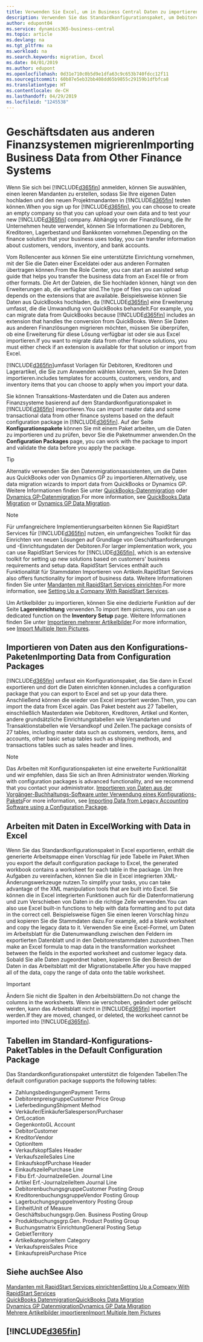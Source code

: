 ```yaml
---
title: Verwenden Sie Excel, um in Business Central Daten zu importieren | Microsoft Docs
description: Verwenden Sie das Standardkonfigurationspaket, um Debitorendaten in Excel hinzuzufügen und Daten nach Business Central zu importieren.
author: edupont04
ms.service: dynamics365-business-central
ms.topic: article
ms.devlang: na
ms.tgt_pltfrm: na
ms.workload: na
ms.search.keywords: migration, Excel
ms.date: 04/01/2019
ms.author: edupont
ms.openlocfilehash: 0d31e710c0b5d9e1dfa63c9c653b740fdcc12f11
ms.sourcegitcommit: 60b87e5eb32bb408dd65b9855c29159b1dfbfca8
ms.translationtype: HT
ms.contentlocale: de-CH
ms.lasthandoff: 04/29/2019
ms.locfileid: "1245538"
---
```

# <a name="importing-business-data-from-other-finance-systems"></a><span data-ttu-id="1cec2-103">Geschäftsdaten aus anderen Finanzsystemen migrieren</span><span class="sxs-lookup"><span data-stu-id="1cec2-103">Importing Business Data from Other Finance Systems</span></span>
<span data-ttu-id="1cec2-104">Wenn Sie sich bei [!INCLUDE[d365fin](includes/d365fin_md.md)] anmelden, können Sie auswählen, einen leeren Mandanten zu erstellen, sodass Sie Ihre eigenen Daten hochladen und den neuen Projektmandanten in [!INCLUDE[d365fin](includes/d365fin_md.md)] testen können.</span><span class="sxs-lookup"><span data-stu-id="1cec2-104">When you sign up for [!INCLUDE[d365fin](includes/d365fin_md.md)], you can choose to create an empty company so that you can upload your own data and to test your new [!INCLUDE[d365fin](includes/d365fin_md.md)] company.</span></span> <span data-ttu-id="1cec2-105">Abhängig von der Finanzlösung, die Ihr Unternehmen heute verwendet, können Sie Informationen zu Debitoren, Kreditoren, Lagerbestand und Bankkonten vornehmen.</span><span class="sxs-lookup"><span data-stu-id="1cec2-105">Depending on the finance solution that your business uses today, you can transfer information about customers, vendors, inventory, and bank accounts.</span></span>  

<span data-ttu-id="1cec2-106">Vom Rollencenter aus können Sie eine unterstützte Einrichtung vornehmen, mit der Sie die Daten einer Exceldatei oder aus anderen Formaten übertragen können.</span><span class="sxs-lookup"><span data-stu-id="1cec2-106">From the Role Center, you can start an assisted setup guide that helps you transfer the business data from an Excel file or from other formats.</span></span> <span data-ttu-id="1cec2-107">Die Art der Dateien, die Sie hochladen können, hängt von den Erweiterungen ab, die verfügbar sind.</span><span class="sxs-lookup"><span data-stu-id="1cec2-107">The type of files you can upload depends on the extensions that are available.</span></span> <span data-ttu-id="1cec2-108">Beispielsweise können Sie Daten aus QuickBooks hochladen, da [!INCLUDE[d365fin](includes/d365fin_md.md)] eine Erweiterung umfasst, die die Umwandlung von QuickBooks behandelt.</span><span class="sxs-lookup"><span data-stu-id="1cec2-108">For example, you can migrate data from QuickBooks because [!INCLUDE[d365fin](includes/d365fin_md.md)] includes an extension that handles the conversion from QuickBooks.</span></span> <span data-ttu-id="1cec2-109">Wenn Sie Daten aus anderen Finanzlösungen migrieren möchten, müssen Sie überprüfen, ob eine Erweiterung für diese Lösung verfügbar ist oder sie aus Excel importieren.</span><span class="sxs-lookup"><span data-stu-id="1cec2-109">If you want to migrate data from other finance solutions, you must either check if an extension is available for that solution or import from Excel.</span></span>  

[!INCLUDE[d365fin](includes/d365fin_md.md)]<span data-ttu-id="1cec2-110">umfasst Vorlagen für Debitoren, Kreditoren und Lagerartikel, die Sie zum Anwenden wählen können, wenn Sie Ihre Daten importieren.</span><span class="sxs-lookup"><span data-stu-id="1cec2-110">includes templates for accounts, customers, vendors, and inventory items that you can choose to apply when you import your data.</span></span>

<span data-ttu-id="1cec2-111">Sie können Transaktions-Masterdaten und die Daten aus anderen Finanzsysteme basierend auf dem Standardkonfigurationspaket in [!INCLUDE[d365fin](includes/d365fin_md.md)] importieren.</span><span class="sxs-lookup"><span data-stu-id="1cec2-111">You can import master data and some transactional data from other finance systems based on the default configuration package in [!INCLUDE[d365fin](includes/d365fin_md.md)].</span></span> <span data-ttu-id="1cec2-112">Auf der Seite **Konfigurationspakete** können Sie mit einem Paket arbeiten, um die Daten zu importieren und zu prüfen, bevor Sie die Paketnummer anwenden.</span><span class="sxs-lookup"><span data-stu-id="1cec2-112">On the **Configuration Packages** page, you can work with the package to import and validate the data before you apply the package.</span></span>  

> [!TIP]  
> <span data-ttu-id="1cec2-113">Alternativ verwenden Sie den Datenmigrationsassistenten, um die Daten aus QuickBooks oder von Dynamics GP zu importieren.</span><span class="sxs-lookup"><span data-stu-id="1cec2-113">Alternatively, use data migration wizards to import data from QuickBooks or Dynamics GP.</span></span> <span data-ttu-id="1cec2-114">Weitere Informationen finden Sie unter [QuickBooks-Datenmigration](ui-extensions-quickbooks-data-migration.md) oder [Dynamics GP-Datenmigration](ui-extensions-dynamicsgp-data-migration.md).</span><span class="sxs-lookup"><span data-stu-id="1cec2-114">For more information, see [QuickBooks Data Migration](ui-extensions-quickbooks-data-migration.md) or [Dynamics GP Data Migration](ui-extensions-dynamicsgp-data-migration.md).</span></span>

> [!NOTE]  
> <span data-ttu-id="1cec2-115">Für umfangreichere Implementierungsarbeiten können Sie RapidStart Services für [!INCLUDE[d365fin](includes/d365fin_md.md)] nutzen, ein umfangreiches Toolkit für das Einrichten von neuen Lösungen auf Grundlage von Geschäftsanforderungen und -Einrichtungsdaten der Debitoren.</span><span class="sxs-lookup"><span data-stu-id="1cec2-115">For larger implementation work, you can use RapidStart Services for [!INCLUDE[d365fin](includes/d365fin_md.md)], which is an extensive toolkit for setting up new solutions based on customers' business requirements and setup data.</span></span> <span data-ttu-id="1cec2-116">RapidStart Services enthält auch Funktionalität für Stammdaten Importieren von Artikeln.</span><span class="sxs-lookup"><span data-stu-id="1cec2-116">RapidStart Services also offers functionality for import of business data.</span></span> <span data-ttu-id="1cec2-117">Weitere Informationen finden Sie unter [Mandanten mit RapidStart Services einrichten](admin-set-up-a-company-with-rapidstart.md).</span><span class="sxs-lookup"><span data-stu-id="1cec2-117">For more information, see [Setting Up a Company With RapidStart Services](admin-set-up-a-company-with-rapidstart.md).</span></span>

<span data-ttu-id="1cec2-118">Um Artikelbilder zu importieren, können Sie eine dedizierte Funktion auf der Seite **Lagereinrichtung** verwenden.</span><span class="sxs-lookup"><span data-stu-id="1cec2-118">To import item pictures, you can use a dedicated function on the **Inventory Setup** page.</span></span> <span data-ttu-id="1cec2-119">Weitere Informationen finden Sie unter [Importieren mehrerer Artikelbilder](inventory-how-import-item-pictures.md).</span><span class="sxs-lookup"><span data-stu-id="1cec2-119">For more information, see [Import Multiple Item Pictures](inventory-how-import-item-pictures.md).</span></span>

## <a name="importing-data-from-configuration-packages"></a><span data-ttu-id="1cec2-120">Importieren von Daten aus den Konfigurations-Paketen</span><span class="sxs-lookup"><span data-stu-id="1cec2-120">Importing Data from Configuration Packages</span></span>
[!INCLUDE[d365fin](includes/d365fin_md.md)] <span data-ttu-id="1cec2-121">umfasst ein Konfigurationspaket, das Sie dann in Excel exportieren und dort die Daten einrichten können.</span><span class="sxs-lookup"><span data-stu-id="1cec2-121">includes a configuration package that you can export to Excel and set up your data there.</span></span> <span data-ttu-id="1cec2-122">Anschließend können die wieder von Excel importiert werden.</span><span class="sxs-lookup"><span data-stu-id="1cec2-122">Then, you can import the data from Excel again.</span></span> <span data-ttu-id="1cec2-123">Das Paket besteht aus 27 Tabellen, einschließlich Masterdaten wie Debitoren, Kreditoren, Artikel und Konten, andere grundsätzliche Einrichtungstabellen wie Versandarten und Transaktionstabellen wie Versandkopf und Zeilen.</span><span class="sxs-lookup"><span data-stu-id="1cec2-123">The package consists of 27 tables, including master data such as customers, vendors, items, and accounts, other basic setup tables such as shipping methods, and transactions tables such as sales header and lines.</span></span>  

> [!NOTE]  
>   <span data-ttu-id="1cec2-124">Das Arbeiten mit Konfigurationspaketen ist eine erweiterte Funktionalität und wir empfehlen, dass Sie sich an Ihren Administrator wenden.</span><span class="sxs-lookup"><span data-stu-id="1cec2-124">Working with configuration packages is advanced functionality, and we recommend that you contact your administrator.</span></span> <span data-ttu-id="1cec2-125">[Importieren von Daten aus der Vorgänger-Buchhaltungs-Software unter Verwendung eines Konfigurations-Pakets](across-import-data-configuration-packages.md)</span><span class="sxs-lookup"><span data-stu-id="1cec2-125">For more information, see [Importing Data from Legacy Accounting Software using a Configuration Package](across-import-data-configuration-packages.md).</span></span>

## <a name="working-with-data-in-excel"></a><span data-ttu-id="1cec2-126">Arbeiten mit Daten in Excel</span><span class="sxs-lookup"><span data-stu-id="1cec2-126">Working with Data in Excel</span></span>
<span data-ttu-id="1cec2-127">Wenn Sie das Standardkonfigurationspaket in Excel exportieren, enthält die generierte Arbeitsmappe einen Vorschlag für jede Tabelle im Paket.</span><span class="sxs-lookup"><span data-stu-id="1cec2-127">When you export the default configuration package to Excel, the generated workbook contains a worksheet for each table in the package.</span></span> <span data-ttu-id="1cec2-128">Um Ihre Aufgaben zu vereinfachen, können Sie die in Excel integrierten XML-Änderungswerkzeuge nutzen.</span><span class="sxs-lookup"><span data-stu-id="1cec2-128">To simplify your tasks, you can take advantage of the XML manipulation tools that are built into Excel.</span></span> <span data-ttu-id="1cec2-129">Sie können die in Excel integrierten Funktionen auch für die Datenformatierung und zum Verschieben von Daten in die richtige Zelle verwenden.</span><span class="sxs-lookup"><span data-stu-id="1cec2-129">You can also use Excel built-in functions to help with data formatting and to put data in the correct cell.</span></span> <span data-ttu-id="1cec2-130">Beispielsweise fügen Sie einen leeren Vorschlag hinzu und kopieren Sie die Stammdaten dazu.</span><span class="sxs-lookup"><span data-stu-id="1cec2-130">For example, add a blank worksheet and copy the legacy data to it.</span></span> <span data-ttu-id="1cec2-131">Verwenden Sie eine Excel-Formel, um Daten im Arbeitsblatt für die Datenumwandlung zwischen den Feldern im exportierten Datenblatt und in den Debitorenstammdaten zuzuordnen.</span><span class="sxs-lookup"><span data-stu-id="1cec2-131">Then make an Excel formula to map data in the transformation worksheet between the fields in the exported worksheet and customer legacy data.</span></span> <span data-ttu-id="1cec2-132">Sobald Sie alle Daten zugeordnet haben, kopieren Sie den Bereich der Daten in das Arbeitsblatt mit der Migrationstabelle.</span><span class="sxs-lookup"><span data-stu-id="1cec2-132">After you have mapped all of the data, copy the range of data onto the table worksheet.</span></span>  

> [!IMPORTANT]  
>  <span data-ttu-id="1cec2-133">Ändern Sie nicht die Spalten in den Arbeitsblättern.</span><span class="sxs-lookup"><span data-stu-id="1cec2-133">Do not change the columns in the worksheets.</span></span> <span data-ttu-id="1cec2-134">Wenn sie verschoben, geändert oder gelöscht werden, kann das Arbeitsblatt nicht in [!INCLUDE[d365fin](includes/d365fin_md.md)] importiert werden.</span><span class="sxs-lookup"><span data-stu-id="1cec2-134">If they are moved, changed, or deleted, the worksheet cannot be imported into [!INCLUDE[d365fin](includes/d365fin_md.md)].</span></span>

## <a name="tables-in-the-default-configuration-package"></a><span data-ttu-id="1cec2-135">Tabellen im Standard-Konfigurations-Paket</span><span class="sxs-lookup"><span data-stu-id="1cec2-135">Tables in the Default Configuration Package</span></span>
<span data-ttu-id="1cec2-136">Das Standardkonfigurationspaket unterstützt die folgenden Tabellen:</span><span class="sxs-lookup"><span data-stu-id="1cec2-136">The default configuration package supports the following tables:</span></span>

-   <span data-ttu-id="1cec2-137">Zahlungsbedingungen</span><span class="sxs-lookup"><span data-stu-id="1cec2-137">Payment Terms</span></span>
-   <span data-ttu-id="1cec2-138">Debitorenpreisgruppe</span><span class="sxs-lookup"><span data-stu-id="1cec2-138">Customer Price Group</span></span>
-   <span data-ttu-id="1cec2-139">Lieferbedingung</span><span class="sxs-lookup"><span data-stu-id="1cec2-139">Shipment Method</span></span>
-   <span data-ttu-id="1cec2-140">Verkäufer/Einkäufer</span><span class="sxs-lookup"><span data-stu-id="1cec2-140">Salesperson/Purchaser</span></span>
-   <span data-ttu-id="1cec2-141">Ort</span><span class="sxs-lookup"><span data-stu-id="1cec2-141">Location</span></span>
-   <span data-ttu-id="1cec2-142">Gegenkonto</span><span class="sxs-lookup"><span data-stu-id="1cec2-142">GL Account</span></span>
-   <span data-ttu-id="1cec2-143">Debitor</span><span class="sxs-lookup"><span data-stu-id="1cec2-143">Customer</span></span>
-   <span data-ttu-id="1cec2-144">Kreditor</span><span class="sxs-lookup"><span data-stu-id="1cec2-144">Vendor</span></span>
-   <span data-ttu-id="1cec2-145">Option</span><span class="sxs-lookup"><span data-stu-id="1cec2-145">Item</span></span>
-   <span data-ttu-id="1cec2-146">Verkaufskopf</span><span class="sxs-lookup"><span data-stu-id="1cec2-146">Sales Header</span></span>
-   <span data-ttu-id="1cec2-147">Verkaufszeile</span><span class="sxs-lookup"><span data-stu-id="1cec2-147">Sales Line</span></span>
-   <span data-ttu-id="1cec2-148">Einkaufskopf</span><span class="sxs-lookup"><span data-stu-id="1cec2-148">Purchase Header</span></span>
-   <span data-ttu-id="1cec2-149">Einkaufszeile</span><span class="sxs-lookup"><span data-stu-id="1cec2-149">Purchase Line</span></span>
-   <span data-ttu-id="1cec2-150">Fibu Erf.-Journalzeile</span><span class="sxs-lookup"><span data-stu-id="1cec2-150">Gen. Journal Line</span></span>
-   <span data-ttu-id="1cec2-151">Artikel Erf.-Journalzeile</span><span class="sxs-lookup"><span data-stu-id="1cec2-151">Item Journal Line</span></span>
-   <span data-ttu-id="1cec2-152">Debitorenbuchungsgruppe</span><span class="sxs-lookup"><span data-stu-id="1cec2-152">Customer Posting Group</span></span>
-   <span data-ttu-id="1cec2-153">Kreditorenbuchungsgruppe</span><span class="sxs-lookup"><span data-stu-id="1cec2-153">Vendor Posting Group</span></span>
-   <span data-ttu-id="1cec2-154">Lagerbuchungsgruppe</span><span class="sxs-lookup"><span data-stu-id="1cec2-154">Inventory Posting Group</span></span>
-   <span data-ttu-id="1cec2-155">Einheit</span><span class="sxs-lookup"><span data-stu-id="1cec2-155">Unit of Measure</span></span>
-   <span data-ttu-id="1cec2-156">Geschäftsbuchungsgrp.</span><span class="sxs-lookup"><span data-stu-id="1cec2-156">Gen. Business Posting Group</span></span>
-   <span data-ttu-id="1cec2-157">Produktbuchungsgrp.</span><span class="sxs-lookup"><span data-stu-id="1cec2-157">Gen. Product Posting Group</span></span>
-   <span data-ttu-id="1cec2-158">Buchungsmatrix Einrichtung</span><span class="sxs-lookup"><span data-stu-id="1cec2-158">General Posting Setup</span></span>
-   <span data-ttu-id="1cec2-159">Gebiet</span><span class="sxs-lookup"><span data-stu-id="1cec2-159">Territory</span></span>
-   <span data-ttu-id="1cec2-160">Artikelkategorie</span><span class="sxs-lookup"><span data-stu-id="1cec2-160">Item Category</span></span>
-   <span data-ttu-id="1cec2-161">Verkaufspreis</span><span class="sxs-lookup"><span data-stu-id="1cec2-161">Sales Price</span></span>
-   <span data-ttu-id="1cec2-162">Einkaufspreis</span><span class="sxs-lookup"><span data-stu-id="1cec2-162">Purchase Price</span></span>

## <a name="see-also"></a><span data-ttu-id="1cec2-163">Siehe auch</span><span class="sxs-lookup"><span data-stu-id="1cec2-163">See Also</span></span>
[<span data-ttu-id="1cec2-164">Mandanten mit RapidStart Services einrichten</span><span class="sxs-lookup"><span data-stu-id="1cec2-164">Setting Up a Company With RapidStart Services</span></span>](admin-set-up-a-company-with-rapidstart.md)  
[<span data-ttu-id="1cec2-165">QuickBooks Datenmigration</span><span class="sxs-lookup"><span data-stu-id="1cec2-165">QuickBooks Data Migration</span></span>](ui-extensions-quickbooks-data-migration.md)  
[<span data-ttu-id="1cec2-166">Dynamics GP Datenmigration</span><span class="sxs-lookup"><span data-stu-id="1cec2-166">Dynamics GP Data Migration</span></span>](ui-extensions-dynamicsgp-data-migration.md)  
[<span data-ttu-id="1cec2-167">Mehrere Artikelbilder importieren</span><span class="sxs-lookup"><span data-stu-id="1cec2-167">Import Multiple Item Pictures</span></span>](inventory-how-import-item-pictures.md)

## [!INCLUDE[d365fin](includes/free_trial_md.md)]  
